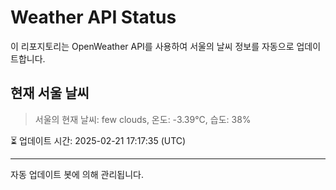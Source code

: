 
# Weather API Status

이 리포지토리는 OpenWeather API를 사용하여 서울의 날씨 정보를 자동으로 업데이트합니다.

## 현재 서울 날씨
> 서울의 현재 날씨: few clouds, 온도: -3.39°C, 습도: 38%

⏳ 업데이트 시간: 2025-02-21 17:17:35 (UTC)

---
자동 업데이트 봇에 의해 관리됩니다.
